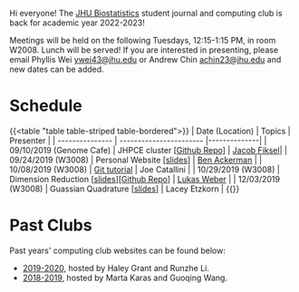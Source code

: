 Hi everyone! The [JHU Biostatistics](https://publichealth.jhu.edu/departments/biostatistics) student journal and computing club is back for academic year 2022-2023! 

Meetings will be held on the following Tuesdays, 12:15-1:15 PM, in room W2008. Lunch will be served! If you are interested in presenting, please email Phyllis Wei [ywei43@jhu.edu](mailto:ywei43@jhu.edu) or Andrew Chin [achin23@jhu.edu](mailto:achin23@jhu.edu) and new dates can be added.

# Schedule

{{<table "table table-striped table-bordered">}}
| Date (Location) | Topics | Presenter |
| --------------- | ----------------------- |--------------|
| 09/10/2019 (Genome Cafe)      | JHPCE cluster [[Github Repo](https://github.com/jfiksel/cluster-example)]      | [Jacob Fiksel](https://github.com/jfiksel)|
| 09/24/2019 (W3008)   | Personal Website [[slides](https://docs.google.com/presentation/d/1KlIBgU0foQPT4rq2u0t-G7psHUXxWgxU6TqwWpzp0zI/edit?usp=sharing)] | [Ben Ackerman](https://www.benjaminackerman.com/) |
| 10/08/2019 (W3008)   | [Git tutorial](https://happygitwithr.com/) | Joe Catallini |
| 10/29/2019 (W3008)   | Dimension Reduction [[slides](Lukas_slides.pdf)][[Github Repo](https://github.com/lmweber/student-computing-club-dimension-reduction)]  | [Lukas Weber](https://lmweber.github.io/) |
| 12/03/2019 (W3008)   | Guassian Quadrature [[slides](Gauss_Quadtrature_Computing_Club.html)] | Lacey Etzkorn |
{{</table>}}

# Past Clubs
Past years' computing club websites can be found below:
- [2019-2020](https://stephlee3.github.io/resources/compclub), hosted by Haley Grant and Runzhe Li.
- [2018-2019](https://martakarass.github.io/resources/computing-club/), hosted by Marta Karas and Guoqing Wang.


